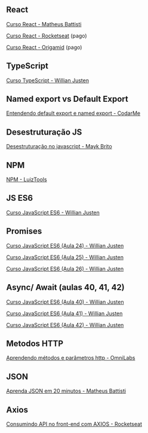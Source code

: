 ## React

[Curso React - Matheus Battisti](https://www.youtube.com/watch?v=FXqX7oof0I4&list=PLnDvRpP8BneyVA0SZ2okm-QBojomniQVO&ab_channel=MatheusBattisti-HoradeCodar)

[Curso React - Rocketseat](https://www.rocketseat.com.br/) (pago)

[Curso React - Origamid](https://www.origamid.com/curso/react-completo) (pago)

## TypeScript 

[Curso TypeScript - Willian Justen](https://www.youtube.com/watch?v=mRixno_uE2o&list=PLlAbYrWSYTiPanrzauGa7vMuve7_vnXG_&ab_channel=WillianJusten)

## Named export vs Default Export

[Entendendo default export e named export - CodarMe](https://www.youtube.com/watch?v=0KL7gI5Yd9M&ab_channel=CodarMe)

## Desestruturação JS

[Desestruturação no javascript - Mayk Brito](https://www.youtube.com/watch?v=ruoHSuTKp-U&ab_channel=MaykBrito)

## NPM 

[NPM - LuizTools](https://www.youtube.com/watch?v=Tvf7hGH0Y0Q&ab_channel=LuizTools)

## JS ES6

[Curso JavaScript ES6 - Willian Justen](https://www.youtube.com/watch?v=RtfBx90R070&list=PLlAbYrWSYTiPQ1BE8klOtheBC0mtL3hEi&ab_channel=WillianJusten) 

## Promises 

[Curso JavaScript ES6 (Aula 24) - Willian Justen](https://www.youtube.com/watch?v=a6YNxkpydFY&list=PLlAbYrWSYTiPQ1BE8klOtheBC0mtL3hEi&index=24&ab_channel=WillianJusten)

[Curso JavaScript ES6 (Aula 25) - Willian Justen](https://www.youtube.com/watch?v=ukmbsWEttd4&list=PLlAbYrWSYTiPQ1BE8klOtheBC0mtL3hEi&index=26&ab_channel=WillianJusten)


[Curso JavaScript ES6 (Aula 26) - Willian Justen](https://www.youtube.com/watch?v=kJVKR3hsz0M&list=PLlAbYrWSYTiPQ1BE8klOtheBC0mtL3hEi&index=27&ab_channel=WillianJusten)


## Async/ Await (aulas 40, 41, 42)

[Curso JavaScript ES6 (Aula 40) - Willian Justen](https://www.youtube.com/watch?v=_dDa4VISKtQ&list=PLlAbYrWSYTiPQ1BE8klOtheBC0mtL3hEi&index=40&ab_channel=WillianJusten)

[Curso JavaScript ES6 (Aula 41) - Willian Justen](https://www.youtube.com/watch?v=zKUPEiH0ptU&list=PLlAbYrWSYTiPQ1BE8klOtheBC0mtL3hEi&index=42&ab_channel=WillianJusten)

[Curso JavaScript ES6 (Aula 42) - Willian Justen](https://www.youtube.com/watch?v=jmtAEZk8uis&list=PLlAbYrWSYTiPQ1BE8klOtheBC0mtL3hEi&index=43&ab_channel=WillianJusten)

## Metodos HTTP

[Aprendendo métodos e parâmetros http - OmniLabs](https://www.youtube.com/watch?v=IsSiL6c5xVo&ab_channel=OmniLabs)

## JSON

[Aprenda JSON em 20 minutos - Matheus Battisti](https://www.youtube.com/watch?v=BWPUSXzSWA8&ab_channel=MatheusBattisti-HoradeCodar)

## Axios

[Consumindo API no front-end com AXIOS - Rocketseat](https://www.youtube.com/watch?v=VM4e37DaskU&ab_channel=Rocketseat)